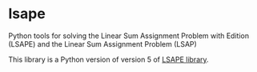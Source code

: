 # lsape
Python tools for solving the Linear Sum Assignment Problem with Edition (LSAPE) and the Linear Sum Assignment Problem (LSAP)

This library is a Python version of version 5 of [LSAPE library](https://bougleux.users.greyc.fr/lsape/).
